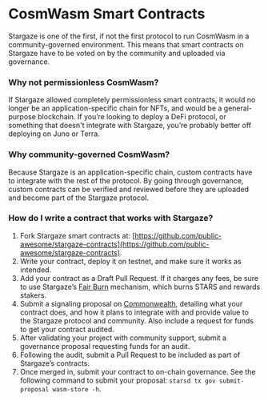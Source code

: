 # CosmWasm Smart Contracts

Stargaze is one of the first, if not the first protocol to run CosmWasm in a community-governed environment. This means that smart contracts on Stargaze have to be voted on by the community and uploaded via governance.

### Why not permissionless CosmWasm?

If Stargaze allowed completely permissionless smart contracts, it would no longer be an application-specific chain for NFTs, and would be a general-purpose blockchain. If you’re looking to deploy a DeFi protocol, or something that doesn't integrate with Stargaze, you’re probably better off deploying on Juno or Terra.

### Why community-governed CosmWasm?

Because Stargaze is an application-specific chain, custom contracts have to integrate with the rest of the protocol. By going through governance, custom contracts can be verified and reviewed before they are uploaded and become part of the Stargaze protocol.

### How do I write a contract that works with Stargaze?

1. Fork Stargaze smart contracts at: [https://github.com/public-awesome/stargaze-contracts](https://github.com/public-awesome/stargaze-contracts).
2. Write your contract, deploy it on testnet, and make sure it works as intended.
3. Add your contract as a Draft Pull Request. If it charges any fees, be sure to use Stargaze’s [Fair Burn](https://github.com/public-awesome/stargaze-contracts/blob/main/packages/sg-std/src/fees.rs#L10) mechanism, which burns STARS and rewards stakers.
4. Submit a signaling proposal on [Commonwealth](https://commonwealth.im/stargaze/), detailing what your contract does, and how it plans to integrate with and provide value to the Stargaze protocol and community. Also include a request for funds to get your contract audited.
5. After validating your project with community support, submit a governance proposal requesting funds for an audit.&#x20;
6. Following the audit, submit a Pull Request to be included as part of Stargaze’s contracts.
7. Once merged in, submit your contract to on-chain governance. See the following command to submit your proposal: `starsd tx gov submit-proposal wasm-store -h`.
